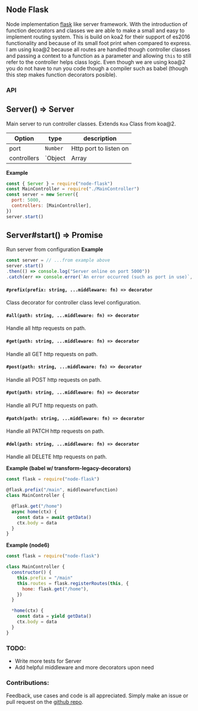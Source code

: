 ## Node Flask

Node implementation [flask](http://flask.pocoo.org/) like server framework. With the introduction of function decorators and classes we are able to make a small and easy to implement routing system. This is build on koa2 for their support of es2016 functionality and because of its small foot print when compared to express. I am using koa@2 because all routes are handled though controller classes and passing a context to a function as a parameter and allowing `this` to still refer to the controller helps class logic. Even though we are using koa@2 you do not have to run you code though a compiler such as babel (though this step makes function decorators posible).



### API

Server() => Server
---
Main server to run controller classes. Extends `Koa` Class from koa@2.

| Option | type   | description |
| ------ | ------ | ----------- |
| port   | `Number` | Http port to listen on |
| controllers | `Object|Array|String` | (optional) Controllers or path to controller classes |

**Example**
```javascript
const { Server } = require("node-flask")
const MainController = require("./MainController")
const server = new Server({
  port: 5000,
  controllers: [MainController],
})
server.start()
```


Server#start() => Promise
---
Run server from configuration
**Example**
```javascript
const server = // ...from example above
server.start()
.then(() => console.log("Server online on port 5000"))
.catch(err => console.error(`An error occurred (such as port in use)`, err.stack))
```

#### `#prefix(prefix: string, ...middleware: fn) => decorator`
Class decorator for controller class level configuration.

#### `#all(path: string, ...middleware: fn) => decorator`
Handle all http requests on path.

#### `#get(path: string, ...middleware: fn) => decorator`
Handle all GET http requests on path.

#### `#post(path: string, ...middleware: fn) => decorator`
Handle all POST http requests on path.

#### `#put(path: string, ...middleware: fn) => decorator`
Handle all PUT http requests on path.

#### `#patch(path: string, ...middleware: fn) => decorator`
Handle all PATCH http requests on path.

#### `#del(path: string, ...middleware: fn) => decorator`
Handle all DELETE http requests on path.


**Example (babel w/ transform-legacy-decorators)**
```javascript
const flask = require("node-flask")

@flask.prefix("/main", middlewarefunction)
class MainController {

  @flask.get("/home")
  async home(ctx) {
    const data = await getData()
    ctx.body = data
  }
}
```
**Example (node6)**
```javascript
const flask = require("node-flask")

class MainController {
  constructor() {
    this.prefix = "/main"
    this.routes = flask.registerRoutes(this, {
      home: flask.get("/home"),
    })
  }

  *home(ctx) {
    const data = yield getData()
    ctx.body = data
  }
}
```


### TODO:
 - Write more tests for Server
 - Add helpful middleware and more decorators upon need

### Contributions:
Feedback, use cases and code is all appreciated. Simply make an issue or pull request on the [github repo](https://github.com/ccutch/node-flask).
